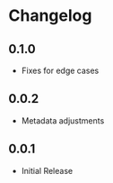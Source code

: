 # Changelog

## 0.1.0

- Fixes for edge cases

## 0.0.2

- Metadata adjustments

## 0.0.1

- Initial Release
